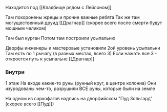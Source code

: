 Находится под [[Кладбище рядом с Лейлоном]]

Там похоронены жрецы и прочие важные ребята
Так же там могущественный друид [[Драгнар]] (скорее всего после смерти будут мощным челиком)

Там был курган
Потом там построили усыпальню

Дворфы инженеры и мастеровые установили 2ой уровень усыпальни
Там есть по 1 рычагу (в разных местах, всего 3)
Если нажать все 3 - откроется путь к усыпальне [[Драгнар]]

### Внутри
1 этаж
На входе какие-то руны (рунный круг, в центре колонна)
Они изуродованы чем-то, разрушили ВСЕ руны, которые были на земле

На одном из саркофагов надпись на дворфийском "Пуд Зольгард" (скорее всего [[Пуд]])

